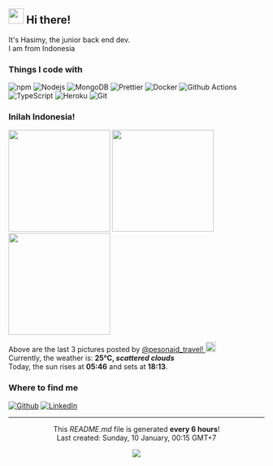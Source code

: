 <h2><img src="https://emojis.slackmojis.com/emojis/images/1531849430/4246/blob-sunglasses.gif?1531849430" width="30"/> Hi there!</h2>


<p>It's Hasimy, the junior back end dev. </br> I am from Indonesia <img src="https://www.flaticon.com/svg/static/icons/svg/3013/3013975.svg" width="13"/></p>
<h3>Things I code with</h3>
<p>
  <img alt="npm" src="https://img.shields.io/badge/-NPM-CB3837?style=flat-square&logo=npm&logoColor=white" />
  <img alt="Nodejs" src="https://img.shields.io/badge/-Nodejs-43853d?style=flat-square&logo=Node.js&logoColor=white" />
  <img alt="MongoDB" src="https://img.shields.io/badge/-MongoDB-13aa52?style=flat-square&logo=mongodb&logoColor=white" />
  <img alt="Prettier" src="https://img.shields.io/badge/-Prettier-F7B93E?style=flat-square&logo=prettier&logoColor=white" />
  <img alt="Docker" src="https://img.shields.io/badge/-Docker-46a2f1?style=flat-square&logo=docker&logoColor=white" />
  <img alt="Github Actions" src="https://img.shields.io/badge/-Github_Actions-2088FF?style=flat-square&logo=github-actions&logoColor=white" />
  <img alt="TypeScript" src="https://img.shields.io/badge/-TypeScript-007ACC?style=flat-square&logo=typescript&logoColor=white" />
  <img alt="Heroku" src="https://img.shields.io/badge/-Heroku-430098?style=flat-square&logo=heroku&logoColor=white" />
  <img alt="Git" src="https://img.shields.io/badge/-Git-F05032?style=flat-square&logo=git&logoColor=white" />
</p>
<h3>Inilah Indonesia! <img src="https://www.flaticon.com/svg/static/icons/svg/3013/3013975.svg" width="13"/></h3>
<p><img width="200" src="https:&#x2F;&#x2F;instagram.flwo4-1.fna.fbcdn.net&#x2F;v&#x2F;t51.2885-15&#x2F;sh0.08&#x2F;e35&#x2F;s640x640&#x2F;135327048_438711730651270_2742761105667397246_n.jpg?_nc_ht&#x3D;instagram.flwo4-1.fna.fbcdn.net&amp;_nc_cat&#x3D;110&amp;_nc_ohc&#x3D;nAJkAziJVPMAX_61Hhl&amp;tp&#x3D;1&amp;oh&#x3D;4a03c8230a4bd6f918e027bc13d8eda5&amp;oe&#x3D;601E5ECF" /> <img width="200" src="https:&#x2F;&#x2F;instagram.flwo4-1.fna.fbcdn.net&#x2F;v&#x2F;t51.2885-15&#x2F;e35&#x2F;135259847_241878537307805_2981300030426589568_n.jpg?_nc_ht&#x3D;instagram.flwo4-1.fna.fbcdn.net&amp;_nc_cat&#x3D;105&amp;_nc_ohc&#x3D;aXo9gcSctBIAX_dj_pi&amp;tp&#x3D;1&amp;oh&#x3D;f93c6f9e02fea3e62b76151e8602d3a5&amp;oe&#x3D;5FF7DBF6" /> <img width="200" src="https:&#x2F;&#x2F;instagram.flwo4-2.fna.fbcdn.net&#x2F;v&#x2F;t51.2885-15&#x2F;sh0.08&#x2F;e35&#x2F;c0.160.1279.1279a&#x2F;s640x640&#x2F;135612466_1659255790912095_5640739435385320850_n.jpg?_nc_ht&#x3D;instagram.flwo4-2.fna.fbcdn.net&amp;_nc_cat&#x3D;103&amp;_nc_ohc&#x3D;l45P5f2I5o4AX_nXxCg&amp;tp&#x3D;1&amp;oh&#x3D;29e4709533f10c3c792fab6954732372&amp;oe&#x3D;601F4790" /></p>
<p>Above are the last 3 pictures posted by <a href="https://www.instagram.com/pesonaid_travel/" target="_blank">@pesonaid_travel! <img src="https://upload.wikimedia.org/wikipedia/commons/thumb/e/e7/Instagram_logo_2016.svg/1024px-Instagram_logo_2016.svg.png" width="20"/></a><br/>Currently, the weather is: <b> 25°C, <i>scattered clouds</i></b></br>Today, the sun rises at <b>05:46</b> and sets at <b>18:13</b>.</p>
<h3>Where to find me</h3>
<p><a href="https://github.com/hasimy-as" target="_blank"><img alt="Github" src="https://img.shields.io/badge/GitHub-%2312100E.svg?&style=for-the-badge&logo=Github&logoColor=white" /></a> <a href="https://www.linkedin.com/in/hasimy-as/" target="_blank"><img alt="LinkedIn" src="https://img.shields.io/badge/linkedin-%230077B5.svg?&style=for-the-badge&logo=linkedin&logoColor=white" /></a>
</p>

------------
<p align="center">This <i>README.md</i> file is generated <b>every 6 hours</b>!</br>Last created: Sunday, 10 January, 00:15 GMT+7<br /></p>
<p align="center"><img src="https://github.com/hasimy-as/hasimy-as/workflows/README%20build/badge.svg" /></p>
